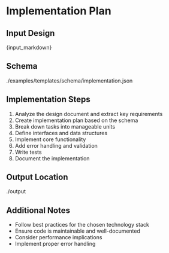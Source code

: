 # Implementation Plan

## Input Design
{input_markdown}

## Schema
./examples/templates/schema/implementation.json

## Implementation Steps

1. Analyze the design document and extract key requirements
2. Create implementation plan based on the schema
3. Break down tasks into manageable units
4. Define interfaces and data structures
5. Implement core functionality
6. Add error handling and validation
7. Write tests
8. Document the implementation

## Output Location
./output

## Additional Notes
- Follow best practices for the chosen technology stack
- Ensure code is maintainable and well-documented
- Consider performance implications
- Implement proper error handling 